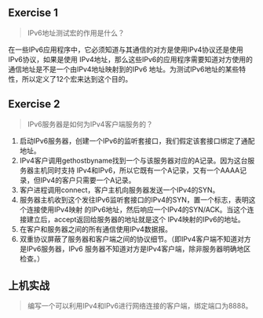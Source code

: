 ## Exercise 1

> IPv6地址测试宏的作用是什么？

在一些IPv6应用程序中，它必须知道与其通信的对方是使用IPv4协议还是使用IPv6协议，如果是使用
IPv4地址，那么这些IPv6的应用程序需要知道对方使用的通信地址是不是一个由IPv4地址映射到的IPv6
地址。为测试IPv6地址的某些特性，所以定义了12个宏来达到这个目的。

## Exercise 2

> IPv6服务器是如何为IPv4客户端服务的？

1. 启动IPv6服务器，创建一个IPv6的监听套接口，我们假定该套接口绑定了通配地址。
2. IPv4客户调用gethostbyname找到一个与该服务器对应的A记录。因为这台服务器主机同时支持
IPv4和IPv6，所以它既有一个A记录，又有一个AAAA记录，但IPv4的客户只需要一个A记录。
3. 客户进程调用connect，客户主机向服务器发送一个IPv4的SYN。
4. 服务器主机收到这个发往IPv6监听套接口的IPv4的SYN，置一个标志，表明这个连接使用IPv4映射
的IPv6地址，然后响应一个IPv4的SYN/ACK。当这个连接建立后，accept返回给服务器的地址就是这个
IPv4映射的IPv6的地址。
5. 在客户和服务器之间的所有通信使用IPv4数据报。
6. 双重协议屏蔽了服务器和客户端之间的协议细节。（即IPv4客户端不知道对方是IPv6服务器，IPv6
服务器不知道对方是IPv4客户端，除非服务器明确地区检查。）

## 上机实战

> 编写一个可以利用IPv4和IPv6进行网络连接的客户端，绑定端口为8888。
